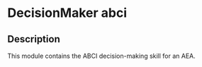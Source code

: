 # DecisionMaker abci

## Description

This module contains the ABCI decision-making skill for an AEA.
